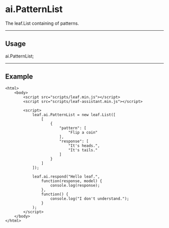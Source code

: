 # ai.PatternList

The leaf.List containing of patterns.

----------------------------------------------------------------------

## Usage

ai.PatternList;

----------------------------------------------------------------------

## Example

	<html>
		<body>
			<script src="scripts/leaf.min.js"></script>
            <script src="scripts/leaf-assistant.min.js"></script>

			<script>
                leaf.ai.PatternList = new leaf.List([
					[
						{
							"pattern": [
								"Flip a coin"
							],
							"response": [
								"It's heads.",
								"It's tails."
							]
						}
					]
                ]);

                leaf.ai.respond("Hello leaf.",
                    function(response, model) {
                        console.log(response);
                    },
                    function() {
                        console.log("I don't understand.");
                    }
                );
			</script>
		</body>
	</html>
